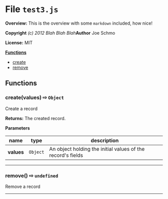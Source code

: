# File `test3.js`


**Overview:** This is the overview with some `markdown` included, how nice!



**Copyright** *(c) 2012 Blah Blah Blah***Author** Joe Schmo

**License:** MIT 




**[Functions](#functions)**
* [create](#create-values-x21e8-Object-)
* [remove](#remove-x21e8-undefined-)


## Functions
### create(values)  &#x21e8; `Object`
Create a record



**Returns:** The created record.

**Parameters**

| name | type | description |
|------|------|-------------|
| **values** | `Object` | An object holding the initial values of the record's fields |




---
### remove()  &#x21e8; `undefined`
Remove a record








---


